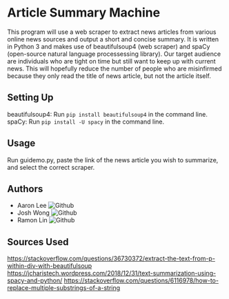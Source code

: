 # Article Summary Machine
This program will use a web scraper to extract news articles from various online news sources and output a short and concise summary. It is written in Python 3 and makes use of beautifulsoup4 (web scraper) and spaCy (open-source natural language processessing library). Our target audience are individuals who are tight on time but still want to keep up with current news. This will hopefully reduce the number of people who are misinfirmed because they only read the title of news article, but not the article itself.

## Setting Up
beautifulsoup4: Run `pip install beautifulsoup4` in the command line.
spaCy: Run `pip install -U spacy` in the command line.

## Usage
Run guidemo.py, paste the link of the news article you wish to summarize, and select the correct scraper.

## Authors
* Aaron Lee ![Github](https://github.com/synghoo)
* Josh Wong ![Github](https://github.com/jtw10)
* Ramon Lin ![Github](https://github.com/yuan-g)

## Sources Used

https://stackoverflow.com/questions/36730372/extract-the-text-from-p-within-div-with-beautifulsoup
https://jcharistech.wordpress.com/2018/12/31/text-summarization-using-spacy-and-python/
https://stackoverflow.com/questions/6116978/how-to-replace-multiple-substrings-of-a-string
